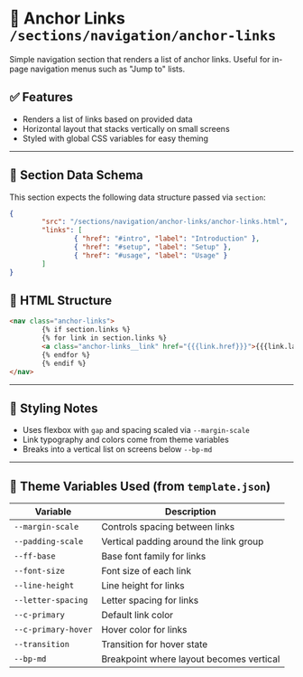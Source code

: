 # 🔗 Anchor Links `/sections/navigation/anchor-links`

Simple navigation section that renders a list of anchor links.
Useful for in-page navigation menus such as "Jump to" lists.

## ✅ Features

-   Renders a list of links based on provided data
-   Horizontal layout that stacks vertically on small screens
-   Styled with global CSS variables for easy theming

---

## 🧾 Section Data Schema

This section expects the following data structure passed via `section`:

```json
{
        "src": "/sections/navigation/anchor-links/anchor-links.html",
        "links": [
                { "href": "#intro", "label": "Introduction" },
                { "href": "#setup", "label": "Setup" },
                { "href": "#usage", "label": "Usage" }
        ]
}
```

## 🧱 HTML Structure

```html
<nav class="anchor-links">
        {% if section.links %}
        {% for link in section.links %}
        <a class="anchor-links__link" href="{{{link.href}}}">{{{link.label}}}</a>
        {% endfor %}
        {% endif %}
</nav>
```

---

## 🎨 Styling Notes

-   Uses flexbox with `gap` and spacing scaled via `--margin-scale`
-   Link typography and colors come from theme variables
-   Breaks into a vertical list on screens below `--bp-md`

---

## 🧩 Theme Variables Used (from `template.json`)

| Variable              | Description                                 |
| --------------------- | ------------------------------------------- |
| `--margin-scale`      | Controls spacing between links              |
| `--padding-scale`     | Vertical padding around the link group      |
| `--ff-base`           | Base font family for links                  |
| `--font-size`         | Font size of each link                      |
| `--line-height`       | Line height for links                       |
| `--letter-spacing`    | Letter spacing for links                    |
| `--c-primary`         | Default link color                          |
| `--c-primary-hover`   | Hover color for links                       |
| `--transition`        | Transition for hover state                  |
| `--bp-md`             | Breakpoint where layout becomes vertical    |

